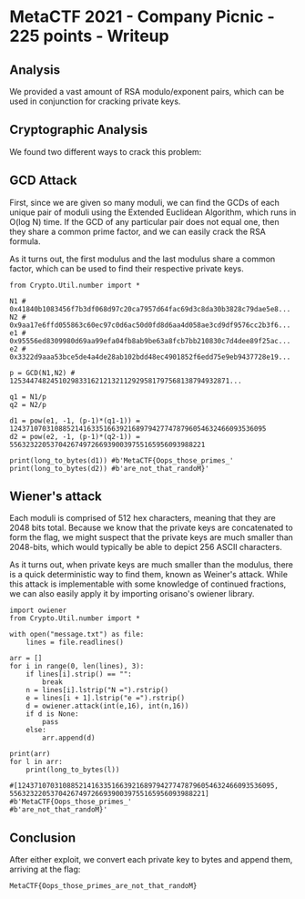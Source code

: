 # MetaCTF 2021 - Company Picnic - 225 points - Writeup

## Analysis

We provided a vast amount of RSA modulo/exponent pairs, which can be used in conjunction for cracking private keys.

## Cryptographic Analysis

We found two different ways to crack this problem:

## GCD Attack

First, since we are given so many moduli, we can find the GCDs of each unique pair of moduli using the Extended Euclidean Algorithm, which runs in O(log N) time. If the GCD of any particular pair does not equal one, then they share a common prime factor, and we can easily crack the RSA formula. 

As it turns out, the first modulus and the last modulus share a common factor, which can be used to find their respective private keys.


```
from Crypto.Util.number import *

N1 # 0x41840b1083456f7b3df068d97c20ca7957d64fac69d3c8da30b3828c79dae5e8...
N2 # 0x9aa17e6ffd055863c60ec97c0d6ac50d0fd8d6aa4d058ae3cd9df9576cc2b3f6...
e1 # 0x95556ed8309980d69aa99efa04fb8ab9be63a8fcb7bb210830c7d4dee89f25ac...
e2 # 0x3322d9aaa53bce5de4a4de28ab102bdd48ec4901852f6edd75e9eb9437728e19...

p = GCD(N1,N2) # 125344748245102983316212132112929581797568138794932871...

q1 = N1/p
q2 = N2/p

d1 = pow(e1, -1, (p-1)*(q1-1)) = 124371070310885214163351663921689794277478796054632466093536095
d2 = pow(e2, -1, (p-1)*(q2-1)) = 556323220537042674972669390039755165956093988221

print(long_to_bytes(d1)) #b'MetaCTF{Oops_those_primes_'
print(long_to_bytes(d2)) #b'are_not_that_randoM}'
```

## Wiener's attack

Each moduli is comprised of 512 hex characters, meaning that they are 2048 bits total.
Because we know that the private keys are concatenated to form the flag, we might suspect that the private keys are much smaller than 2048-bits, which would typically be able to depict 256 ASCII characters.

As it turns out, when private keys are much smaller than the modulus, there is a quick deterministic way to find them, known as Weiner's attack.
While this attack is implementable with some knowledge of continued fractions, we can also easily apply it by importing orisano's owiener library.

```
import owiener
from Crypto.Util.number import *

with open("message.txt") as file:
    lines = file.readlines()

arr = []
for i in range(0, len(lines), 3):
    if lines[i].strip() == "":
        break
    n = lines[i].lstrip("N =").rstrip()
    e = lines[i + 1].lstrip("e =").rstrip()
    d = owiener.attack(int(e,16), int(n,16))
    if d is None:
        pass
    else:   
        arr.append(d)

print(arr)
for l in arr:
    print(long_to_bytes(l))

#[124371070310885214163351663921689794277478796054632466093536095, 556323220537042674972669390039755165956093988221]
#b'MetaCTF{Oops_those_primes_'
#b'are_not_that_randoM}'
```

## Conclusion
After either exploit, we convert each private key to bytes and append them, arriving at the flag:
```
MetaCTF{Oops_those_primes_are_not_that_randoM}
```
